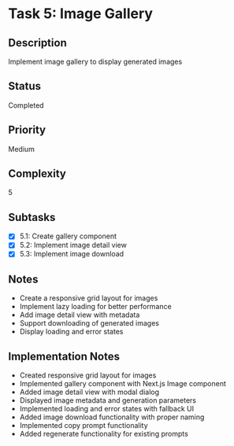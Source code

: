 # Task 5: Image Gallery

## Description
Implement image gallery to display generated images

## Status
Completed

## Priority
Medium

## Complexity
5

## Subtasks
- [x] 5.1: Create gallery component
- [x] 5.2: Implement image detail view
- [x] 5.3: Implement image download

## Notes
- Create a responsive grid layout for images
- Implement lazy loading for better performance
- Add image detail view with metadata
- Support downloading of generated images
- Display loading and error states

## Implementation Notes

- Created responsive grid layout for images
- Implemented gallery component with Next.js Image component
- Added image detail view with modal dialog
- Displayed image metadata and generation parameters
- Implemented loading and error states with fallback UI
- Added image download functionality with proper naming
- Implemented copy prompt functionality
- Added regenerate functionality for existing prompts
